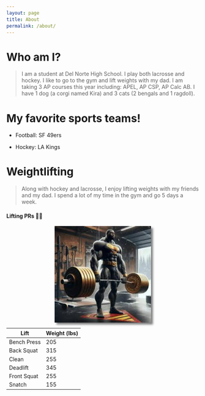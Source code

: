 ```yaml
---
layout: page
title: About
permalink: /about/
---
```


# Who am I?

> I am a student at Del Norte High School. I play both lacrosse and hockey. I like to go to the gym and lift weights with my dad. I am taking 3 AP courses this year including: APEL, AP CSP, AP Calc AB. I have 1 dog (a corgi named Kira) and 3 cats (2 bengals and 1 ragdoll).

# My favorite sports teams!

- Football: SF 49ers

- Hockey: LA Kings

# Weightlifting

> Along with hockey and lacrosse, I enjoy lifting weights with my friends and my dad. I spend a lot of my time in the gym and go 5 days a week.

#### Lifting PRs 💪💪

<img class="center shadow" src="../images/barbell-image-aboutme.jpeg" />

| Lift | Weight (lbs) |
| ---- | ----------- |
| Bench Press | 205 |
| Back Squat | 315 |
| Clean | 255 |
| Deadlift | 345 |
| Front Squat | 255 |
| Snatch | 155 |


<style>
.center {
  display: block;
  margin-left: auto;
  margin-right: auto;
  width: 50%;
}
.shadow {
  box-shadow: 5px 5px 5px grey;
}
</style>
